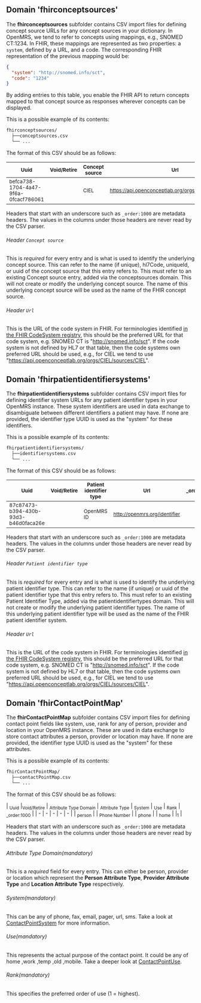 ## Domain 'fhirconceptsources'

The **fhirconceptsources** subfolder contains CSV import files for defining concept source URLs for any concept sources in
your dictionary. In OpenMRS, we tend to refer to concepts using mappings, e.g., SNOMED CT:1234. In FHIR, these mappings are
represented as two properties: a `system`, defined by a URL, and a code. The corresponding FHIR representation of the
previous mapping would be:

```json
{
  "system": "http://snomed.info/sct",
  "code": "1234"
}
```

By adding entries to this table, you enable the FHIR API to return concepts mapped to that concept source as responses
wherever concepts can be displayed.

This is a possible example of its contents:
```bash
fhirconceptsources/
  ├──conceptsources.csv
  └── ...
```

The format of this CSV should be as follows:

| <sub>Uuid</sub> |<sub>Void/Retire</sub> | <sub>Concept source</sub> | <sub>Url</sub> | <sub>_order:1000</sub> |
| - | - | - | - | - |
| <sub>befca738-1704-4a47-9f6a-0fcacf786061</sub> | | <sub>CIEL</sub> | <sub>https://api.openconceptlab.org/orgs/CIEL/sources/CIEL</sub> | |

Headers that start with an underscore such as `_order:1000` are metadata headers. The values in the columns under those headers are never read by the CSV parser.

###### Header `Concept source`

This is *required* for every entry and is what is used to identify the underlying concept source.  This can refer to the name (if unique), hl7Code, uniqueId, or uuid of the concept source that this entry refers to. This must refer to an existing Concept source entry, added via the conceptsources domain.  This will not create or modify the underlying concept source. The name of this underlying concept source will be used as the name of the FHIR concept source.

###### Header `Url`

This is the URL of the code system in FHIR. For terminologies identified
[in the FHIR CodeSystem registry](https://www.hl7.org/fhir/terminologies-systems.html), this should be the preferred URL for
that code system, e.g. SNOMED CT is "http://snomed.info/sct". If the code system is not defined by HL7 or that table, then
the code systems own preferred URL should be used, e.g., for CIEL we tend to use
"https://api.openconceptlab.org/orgs/CIEL/sources/CIEL".

## Domain 'fhirpatientidentifiersystems'

The **fhirpatientidentifiersystems** subfolder contains CSV import files for defining identifier system URLs for any patient
identifier types in your OpenMRS instance. These system identifiers are used in data exchange to disambiguate between different
identifiers a patient may have. If none are provided, the identifier type UUID is used as the "system" for these identifiers.

This is a possible example of its contents:
```bash
fhirpatientidentifiersystems/
  ├──identifiersystems.csv
  └── ...
```

The format of this CSV should be as follows:

| <sub>Uuid</sub> |<sub>Void/Retire</sub> | <sub>Patient identifier type</sub> | <sub>Url</sub> | <sub>_order:1000</sub> |
| - | - | - | - | - |
| <sub>87c87473-b394-430b-93d3-b46d0faca26e</sub> | | <sub>OpenMRS ID</sub> | <sub>http://openmrs.org/identifier</sub> | |

Headers that start with an underscore such as `_order:1000` are metadata headers. The values in the columns under those headers are never read by the CSV parser.

###### Header `Patient identifier type`

This is *required* for every entry and is what is used to identify the underlying patient identifier type.  This can refer to the name (if unique) or uuid of the patient identifier type that this entry refers to. This must refer to an existing Patient Identifier Type, added via the patientidentifiertypes domain.  This will not create or modify the underlying patient identifier types. The name of this underlying patient identifier type will be used as the name of the FHIR patient identifier system.

###### Header `Url`

This is the URL of the code system in FHIR. For terminologies identified
[in the FHIR CodeSystem registry](https://www.hl7.org/fhir/terminologies-systems.html), this should be the preferred URL for
that code system, e.g. SNOMED CT is "http://snomed.info/sct". If the code system is not defined by HL7 or that table, then
the code systems own preferred URL should be used, e.g., for CIEL we tend to use
"https://api.openconceptlab.org/orgs/CIEL/sources/CIEL".

## Domain 'fhirContactPointMap'

The **fhirContactPointMap** subfolder contains CSV import files for defining contact point fields like system, use, rank for any of person, provider and location in your OpenMRS instance. 
These are used in data exchange to store contact attributes a person, provider or location may have. If none are provided, the identifier type UUID is used as the "system" for these attributes.

This is a possible example of its contents:
```bash
fhirContactPointMap/
  ├──contactPointMap.csv
  └── ...
```
The format of this CSV should be as follows:

| <sub>Uuid</sub> |<sub>Void/Retire</sub> | <sub>Attribute Type Domain</sub> | <sub>Attribute Type</sub> | <sub>System</sub> | <sub>Use</sub> | <sub>Rank</sub> | <sub>_order:1000</sub> |
| - | - | - | - | - |
| <sub>person</sub> | | <sub>Phone Number</sub> | | <sub>phone</sub> | | <sub>home</sub> | |<sub>1</sub> | 

Headers that start with an underscore such as `_order:1000` are metadata headers. The values in the columns under those headers are never read by the CSV parser.

###### Attribute Type Domain(mandatory)
This is a *required* field for every entry. This can either be person, provider or location which represent the **Person Attribute Type**, **Provider Attribute Type** and **Location Attribute Type** respectively.

###### System(mandatory)

This can be any of phone, fax, email, pager, url, sms. Take a look at [ContactPointSystem](https://www.hl7.org/fhir/valueset-contact-point-system.html) for more information.

###### Use(mandatory)

This represents the actual purpose of the contact point. It could be any of home ,work ,temp ,old ,mobile. Take a deeper look at [ContactPointUse](https://www.hl7.org/fhir/valueset-contact-point-use.html).

###### Rank(mandatory)

This specifies the preferred order of use (1 = highest).
